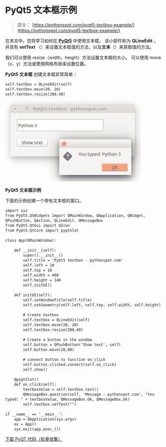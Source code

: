 # PyQt5 文本框示例

> 原文： [https://pythonspot.com/pyqt5-textbox-example/](https://pythonspot.com/pyqt5-textbox-example/)

在本文中，您将学习如何在 [**PyQt5**](https://pythonspot.com/pyqt5/) 中使用文本框。 该小部件称为 **QLineEdit** ，并具有 **setText** （）来设置文本框值的方法，以及**文本**（）来获取值的方法。

我们可以使用 resize（width，height）方法设置文本框的大小。 可以使用 move（x，y）方法或使用网格布局来设置位置。

**PyQt5 文本框** 创建文本框非常简单：

```
self.textbox = QLineEdit(self)
self.textbox.move(20, 20)
self.textbox.resize(280,40)

```

![pyqt5-QLineEdit](img/4c1c799e1aa4d7f3a9c4b9104ff0efe2.jpg)

**PyQt5 文本框示例**

下面的示例创建一个带有文本框的窗口。

```
import sys
from PyQt5.QtWidgets import QMainWindow, QApplication, QWidget, QPushButton, QAction, QLineEdit, QMessageBox
from PyQt5.QtGui import QIcon
from PyQt5.QtCore import pyqtSlot

class App(QMainWindow):

    def __init__(self):
        super().__init__()
        self.title = 'PyQt5 textbox - pythonspot.com'
        self.left = 10
        self.top = 10
        self.width = 400
        self.height = 140
        self.initUI()

    def initUI(self):
        self.setWindowTitle(self.title)
        self.setGeometry(self.left, self.top, self.width, self.height)

        # Create textbox
        self.textbox = QLineEdit(self)
        self.textbox.move(20, 20)
        self.textbox.resize(280,40)

        # Create a button in the window
        self.button = QPushButton('Show text', self)
        self.button.move(20,80)

        # connect button to function on_click
        self.button.clicked.connect(self.on_click)
        self.show()

    @pyqtSlot()
    def on_click(self):
        textboxValue = self.textbox.text()
        QMessageBox.question(self, 'Message - pythonspot.com', "You typed: " + textboxValue, QMessageBox.Ok, QMessageBox.Ok)
        self.textbox.setText("")

if __name__ == '__main__':
    app = QApplication(sys.argv)
    ex = App()
    sys.exit(app.exec_())

```

[下载 PyQT 代码（批量收集）](https://pythonspot.com/python-qt-examples/)